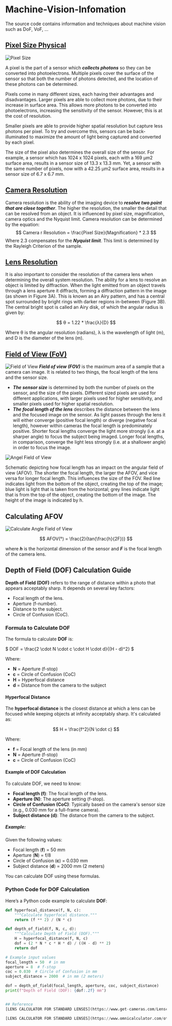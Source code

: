 # Machine-Vision-Infomation
The source code contains information and techniques about machine vision such as DoF, VoF, ...

## [Pixel Size Physical](https://www.princetoninstruments.com/learn/camera-fundamentals/pixel-size-and-camera-resolution)
![Pixel Size](assets/pixel_size.png)

A pixel is the part of a sensor which ***collects photons*** so they can be converted into photoelectrons. Multiple pixels cover the surface of the sensor so that both the number of photons detected, and the location of these photons can be determined.

Pixels come in many different sizes, each having their advantages and disadvantages. Larger pixels are able to collect more photons, due to their increase in surface area. This allows more photons to be converted into photoelectrons, increasing the sensitivity of the sensor. However, this is at the cost of resolution.

Smaller pixels are able to provide higher spatial resolution but capture less photons per pixel. To try and overcome this, sensors can be back-illuminated to maximize the amount of light being captured and converted by each pixel.  

The size of the pixel also determines the overall size of the sensor. For example, a sensor which has 1024 x 1024 pixels, each with a 169 μm2 surface area, results in a sensor size of 13.3 x 13.3 mm. Yet, a sensor with the same number of pixels, now with a 42.25 μm2 surface area, results in a sensor size of 6.7 x 6.7 mm.

## [Camera Resolution](https://www.princetoninstruments.com/learn/camera-fundamentals/pixel-size-and-camera-resolution)
Camera resolution is the ability of the imaging device to ***resolve two point that are close together***. The higher the resolution, the smaller the detail that can be resolved from an object. It is influenced by pixel size, magnification, camera optics and the Nyquist limit. Camera resolution can be determined by the equation:
$$ 
Camera r Resolution = \frac{Pixel Size}{Magnification} * 2.3
$$
Where 2.3 compensates for the ***Nyquist limit***. This limit is determined by the Rayleigh Criterion of the sample.

## [Lens Resolution](https://www.princetoninstruments.com/learn/camera-fundamentals/pixel-size-and-camera-resolution)
It is also important to consider the resolution of the camera lens when determining the overall system resolution. The ability for a lens to resolve an object is limited by diffraction. When the light emitted from an object travels through a lens aperture it diffracts, forming a diffraction pattern in the image (as shown in Figure 3A). This is known as an Airy pattern, and has a central spot surrounded by bright rings with darker regions in-between (Figure 3B). The central bright spot is called an Airy disk, of which the angular radius is given by:

$$
θ = 1.22 * \frac{λ}{D}
$$

Where θ is the angular resolution (radians), λ is the wavelength of light (m), and D is the diameter of the lens (m).

## [Field of View (FoV)](https://www.princetoninstruments.com/learn/camera-fundamentals/field-of-view-and-angular-field-of-view)
![Field of View](assets/FOV.png)
***Field of view (FOV)*** is the maximum area of a sample that a camera can image. It is related to two things, the focal length of the lens and the sensor size.

* ***The sensor size*** is determined by both the number of pixels on the sensor, and the size of the pixels. Different sized pixels are used for different applications, with larger pixels used for higher sensitivity, and smaller pixels used for higher spatial resolution.
* ***The focal length of the lens*** describes the distance between the lens and the focused image on the sensor. As light passes through the lens it will either converge (positive focal length) or diverge (negative focal length), however within cameras the focal length is predominately positive. Shorter focal lengths converge the light more strongly (i.e. at a sharper angle) to focus the subject being imaged. Longer focal lengths, in comparison, converge the light less strongly (i.e. at a shallower angle) in order to focus the image.

![Angel Field of View](assets/FOV_C.png)

Schematic depicting how focal length has an impact on the angular field of view (AFOV). The shorter the focal length, the larger the AFOV, and vice versa for longer focal length. This influences the size of the FOV. Red line indicates light from the bottom of the object, creating the top of the image; blue light is light that is taken from the horizontal; grey lines indicate light that is from the top of the object, creating the bottom of the image. The height of the image is indicated by h.

## Calculating AFOV

![Calculate Angle Field of View](assets/AFOV.png)

$$
AFOV(°) = \frac{2}{tan(\frac{h}{2F})}
$$

where ***h*** is the horizontal dimension of the sensor and ***F*** is the focal length of the camera lens.

## Depth of Field (DOF) Calculation Guide

**Depth of Field (DOF)** refers to the range of distance within a photo that appears acceptably sharp. It depends on several key factors:
- Focal length of the lens.
- Aperture (f-number).
- Distance to the subject.
- Circle of Confusion (CoC).

### Formula to Calculate DOF

The formula to calculate **DOF** is:

$
DOF = \frac{2 \cdot N \cdot c \cdot H \cdot d}{(H - d)^2}
$

Where:
- **N** = Aperture (f-stop)
- **c** = Circle of Confusion (CoC)
- **H** = Hyperfocal distance
- **d** = Distance from the camera to the subject

#### Hyperfocal Distance

The **hyperfocal distance** is the closest distance at which a lens can be focused while keeping objects at infinity acceptably sharp. It's calculated as:

$$
H = \frac{f^2}{N \cdot c}
$$

Where:
- **f** = Focal length of the lens (in mm)
- **N** = Aperture (f-stop)
- **c** = Circle of Confusion (CoC)

#### Example of DOF Calculation

To calculate DOF, we need to know:
- **Focal length (f)**: The focal length of the lens.
- **Aperture (N)**: The aperture setting (f-stop).
- **Circle of Confusion (CoC)**: Typically based on the camera's sensor size (e.g., 0.030 mm for a full-frame camera).
- **Subject distance (d)**: The distance from the camera to the subject.

##### Example:

Given the following values:
- Focal length (**f**) = 50 mm
- Aperture (**N**) = f/8
- Circle of Confusion (**c**) = 0.030 mm
- Subject distance (**d**) = 2000 mm (2 meters)

You can calculate DOF using these formulas.

### Python Code for DOF Calculation

Here’s a Python code example to calculate **DOF**:

```python
def hyperfocal_distance(f, N, c):
    """Calculate hyperfocal distance."""
    return (f ** 2) / (N * c)

def depth_of_field(f, N, c, d):
    """Calculate Depth of Field (DOF)."""
    H = hyperfocal_distance(f, N, c)
    dof = (2 * N * c * H * d) / ((H - d) ** 2)
    return dof

# Example input values
focal_length = 50  # in mm
aperture = 8  # f-stop
coc = 0.030  # Circle of Confusion in mm
subject_distance = 2000  # in mm (2 meters)

dof = depth_of_field(focal_length, aperture, coc, subject_distance)
print(f"Depth of Field (DOF): {dof:.2f} mm")


## Reference
[LENS CALCULATOR FOR STANDARD LENSES](https://www.get-cameras.com/Lenscalculator)

[LENS CALCULATOR FOR STANDARD LENSES](https://www.omnicalculator.com/other/camera-field-of-view)

